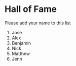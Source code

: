 # Hall of Fame
Please add your name to this list

1. Jose
2. Alex
3. Benjamin
4. Nick
5. Matthew
6. Jenn
